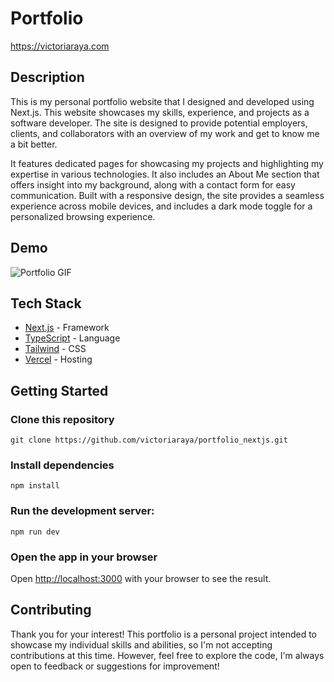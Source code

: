# Portfolio

https://victoriaraya.com

## Description

This is my personal portfolio website that I designed and developed using Next.js. This website showcases my skills, experience, and projects as a software developer. The site is designed to provide potential employers, clients, and collaborators with an overview of my work and get to know me a bit better.

It features dedicated pages for showcasing my projects and highlighting my expertise in various technologies. It also includes an About Me section that offers insight into my background, along with a contact form for easy communication. Built with a responsive design, the site provides a seamless experience across mobile devices, and includes a dark mode toggle for a personalized browsing experience.

## Demo

![Portfolio GIF](https://github.com/victoriaraya/portfolio_nextjs/blob/main/public/images/portfolio.gif?raw=true)

## Tech Stack

- [Next.js](https://nextjs.org/) - Framework
- [TypeScript](https://www.typescriptlang.org/) - Language
- [Tailwind](https://tailwindcss.com/) - CSS
- [Vercel](https://vercel.com) - Hosting

## Getting Started

### Clone this repository

    git clone https://github.com/victoriaraya/portfolio_nextjs.git

### Install dependencies

    npm install

### Run the development server:

    npm run dev

### Open the app in your browser

Open [http://localhost:3000](http://localhost:3000) with your browser to see the result.

## Contributing

Thank you for your interest! This portfolio is a personal project intended to showcase my individual skills and abilities, so I'm not accepting contributions at this time. However, feel free to explore the code, I'm always open to feedback or suggestions for improvement!
